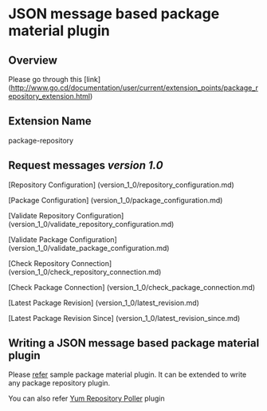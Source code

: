 # JSON message based package material plugin

## Overview
 
Please go through this [link] (http://www.go.cd/documentation/user/current/extension_points/package_repository_extension.html)

## Extension Name

package-repository

## Request messages ***version 1.0***

[Repository Configuration] (version_1_0/repository_configuration.md)

[Package Configuration] (version_1_0/package_configuration.md)

[Validate Repository Configuration] (version_1_0/validate_repository_configuration.md)

[Validate Package Configuration] (version_1_0/validate_package_configuration.md)

[Check Repository Connection] (version_1_0/check_repository_connection.md)

[Check Package Connection] (version_1_0/check_package_connection.md)

[Latest Package Revision] (version_1_0/latest_revision.md)

[Latest Package Revision Since] (version_1_0/latest_revision_since.md)

## Writing a JSON message based package material plugin

Please [refer](https://github.com/gocd/sample-plugins/tree/master/package-material) sample package material plugin. It can be extended to write any package repository plugin.

You can also refer [Yum Repository Poller](https://github.com/gocd/go-plugins/tree/master/yum-plugin) plugin
  